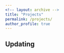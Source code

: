```yaml
---
<!-- layout: archive -->
title: "Projects"
permalink: /projects/
author_profile: true
---
```

## Updating